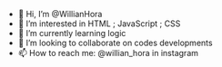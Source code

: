 - 👋 Hi, I’m @WillianHora
- 👀 I’m interested in HTML ; JavaScript ; CSS
- 🌱 I’m currently learning logic
- 💞️ I’m looking to collaborate on codes developments
- 📫 How to reach me: @willian_hora in instagram

<!---
WillianHora/WillianHora is a ✨ special ✨ repository because its `README.md` (this file) appears on your GitHub profile.
You can click the Preview link to take a look at your changes.
--->




